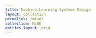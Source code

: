 ```yaml
---
title: Machine Learning Systems Design
layout: collection
permalink: /mlsd/
collection: MLSD
entries_layout: grid
---
```

